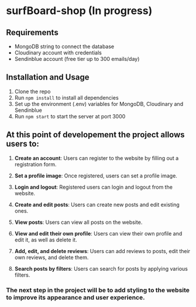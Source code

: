 # surfBoard-shop (In progress)

## Requirements
- MongoDB string to connect the database
- Cloudinary account with credentials
- Sendinblue account (free tier up to 300 emails/day)

## Installation and Usage
1. Clone the repo
2. Run `npm install` to install all dependencies
3. Set up the environment (.env) variables for MongoDB, Cloudinary and Sendinblue
4. Run `npm start` to start the server at port 3000


## At this point of developement the project allows users to:

1. **Create an account**: Users can register to the website by filling out a registration form.

2. **Set a profile image**: Once registered, users can set a profile image.

3. **Login and logout**: Registered users can login and logout from the website.

4. **Create and edit posts**: Users can create new posts and edit existing ones.

5. **View posts**: Users can view all posts on the website.

6. **View and edit their own profile**: Users can view their own profile and edit it, as well as delete it.

7. **Add, edit, and delete reviews**: Users can add reviews to posts, edit their own reviews, and delete them.

8. **Search posts by filters**: Users can search for posts by applying various filters.

### The next step in the project will be to add styling to the website to improve its appearance and user experience.
